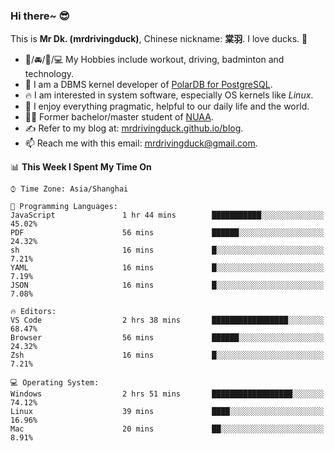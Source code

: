 ### Hi there~ 😎

This is **Mr Dk. (mrdrivingduck)**, Chinese nickname: **棠羽**. I love ducks. 🦆

- 💪/🚘/🏸/💻 My Hobbies include workout, driving, badminton and technology.
- 🍊 I am a DBMS kernel developer of [PolarDB for PostgreSQL](https://github.com/ApsaraDB/PolarDB-for-PostgreSQL).
- 🔥 I am interested in system software, especially OS kernels like *Linux*.
- 🔧 I enjoy everything pragmatic, helpful to our daily life and the world.
- 👨‍🎓 Former bachelor/master student of [NUAA](https://en.wikipedia.org/wiki/Nanjing_University_of_Aeronautics_and_Astronautics).
- ✍ Refer to my blog at: [mrdrivingduck.github.io/blog](https://www.mrdrivingduck.cn/blog/#/).
- 📫 Reach me with this email: [mrdrivingduck@gmail.com](mailto:mrdrivingduck@gmail.com).

<!--START_SECTION:waka-->
📊 **This Week I Spent My Time On** 

```text
⌚︎ Time Zone: Asia/Shanghai

💬 Programming Languages: 
JavaScript               1 hr 44 mins        ███████████░░░░░░░░░░░░░░   45.02% 
PDF                      56 mins             ██████░░░░░░░░░░░░░░░░░░░   24.32% 
sh                       16 mins             █░░░░░░░░░░░░░░░░░░░░░░░░   7.21% 
YAML                     16 mins             █░░░░░░░░░░░░░░░░░░░░░░░░   7.19% 
JSON                     16 mins             █░░░░░░░░░░░░░░░░░░░░░░░░   7.08%

🔥 Editors: 
VS Code                  2 hrs 38 mins       █████████████████░░░░░░░░   68.47% 
Browser                  56 mins             ██████░░░░░░░░░░░░░░░░░░░   24.32% 
Zsh                      16 mins             █░░░░░░░░░░░░░░░░░░░░░░░░   7.21%

💻 Operating System: 
Windows                  2 hrs 51 mins       ██████████████████░░░░░░░   74.12% 
Linux                    39 mins             ████░░░░░░░░░░░░░░░░░░░░░   16.96% 
Mac                      20 mins             ██░░░░░░░░░░░░░░░░░░░░░░░   8.91%

```


<!--END_SECTION:waka-->

<!-- ![Mr Dk.'s GitHub Stats](https://github-readme-stats.vercel.app/api?username=mrdrivingduck&count_private&show_icons=true&theme=buefy) -->

<!-- ![Most Used Languages](https://github-readme-stats.vercel.app/api/top-langs/?username=mrdrivingduck&exclude_repo=mips32-CPU,snort-tcp-socket&theme=buefy&layout=compact&langs_count=10) -->


<!--
**mrdrivingduck/mrdrivingduck** is a ✨ _special_ ✨ repository because its `README.md` (this file) appears on your GitHub profile.

Here are some ideas to get you started:

- 🔭 I’m currently working on ...
- 🌱 I’m currently learning ...
- 👯 I’m looking to collaborate on ...
- 🤔 I’m looking for help with ...
- 💬 Ask me about ...
- 📫 How to reach me: ...
- 😄 Pronouns: ...
- ⚡ Fun fact: ...
-->
